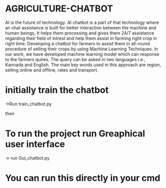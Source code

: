 # AGRICULTURE-CHATBOT
AI is the future of technology. AI chatbot is a part of that technology where an chat assistance is built for better interaction between the machine and human beings, It helps them  processing and gives them 24/7 assistance regarding their field of intrest and help them assist in farming right crop in right time. Developing a chatbot for farmers to assist them in all-round procedure of selling their crops by using Machine Learning Techniques. In our work, we have developed machine learning model which can response to the farmers quires. The query can be asked in two languages i.e., Kannada and English. The main key words used in this approach are region, selling online and offline, rates and transport. 

# initially train the chatbot 
->Run train_chatbot.py

then 

# To run the project run Greaphical user interface
-> run Gui_chatbot.py 

# You can run this directly in your cmd 
